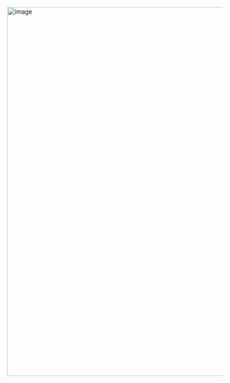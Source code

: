 <img width="860" alt="image" src="https://github.com/kallyl15/basic/assets/48924767/4ddefe17-11ee-4530-a5de-3c15e5cf5300">
